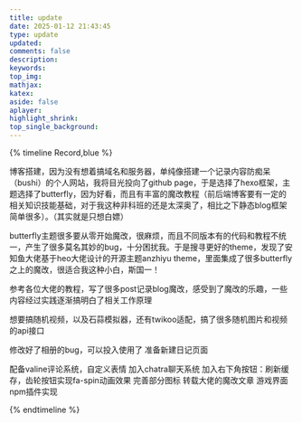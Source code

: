 ```yaml
---
title: update
date: 2025-01-12 21:43:45
type: update
updated:
comments: false
description:
keywords:
top_img:
mathjax:
katex:
aside: false
aplayer:
highlight_shrink:
top_single_background:
---
```

{% timeline Record,blue %}

<!-- timeline 2025-01-01 -->

博客搭建，因为没有想着搞域名和服务器，单纯像搭建一个记录内容防痴呆（bushi）的个人网站，我将目光投向了github page，于是选择了hexo框架，主题选择了butterfly，因为好看，而且有丰富的魔改教程（前后端博客要有一定的相关知识技能基础，对于我这种非科班的还是太深奥了，相比之下静态blog框架简单很多）。（其实就是只想白嫖）

<!-- endtimeline -->

<!-- timeline 2025-01-07  -->

butterfly主题很多要从零开始魔改，很麻烦，而且不同版本有的代码和教程不统一，产生了很多莫名其妙的bug，十分困扰我。于是搜寻更好的theme，发现了安知鱼大佬基于heo大佬设计的开源主题anzhiyu theme，里面集成了很多butterfly之上的魔改，很适合我这种小白，斯国一！

<!-- endtimeline -->

<!-- timeline 2025-01-12 -->

参考各位大佬的教程，写了很多post记录blog魔改，感受到了魔改的乐趣，一些内容经过实践逐渐搞明白了相关工作原理

<!-- endtimeline -->

<!-- timeline 2025-01-17 -->

想要搞随机视频，以及石蒜模拟器，还有twikoo适配，搞了很多随机图片和视频的api接口

<!-- endtimeline -->

<!-- timeline 2025-02-06 -->

修改好了相册的bug，可以投入使用了
准备新建日记页面

<!-- endtimeline -->

<!-- timeline 2025-02-07 -->

配备valine评论系统，自定义表情
加入chatra聊天系统
加入右下角按钮：刷新缓存，齿轮按钮实现fa-spin动画效果
完善部分图标
转载大佬的魔改文章
游戏界面npm插件实现

<!-- endtimeline -->

{% endtimeline %}
